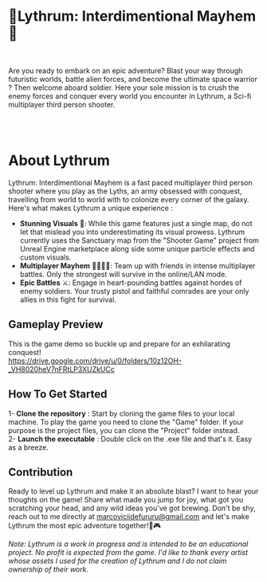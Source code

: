 # 🚀Lythrum: Interdimentional Mayhem 🌌
<br>

Are you ready to embark on an epic adventure? Blast your way through futuristic worlds, battle alien forces, and become the ultimate space warrior ? Then welcome aboard soldier. Here your sole mission is to crush the enemy forces and conquer every world you encounter in Lythrum, a Sci-fi multiplayer third person shooter.


<br><br>
# About Lythrum 

Lythrum: Interdimentional Mayhem is a fast paced multiplayer third person shooter where you play as the Lyths, an army obsessed with conquest, travelling from world to world with to colonize every corner of the galaxy.
Here's what makes Lythrum a unique experience : 
<br>
- **Stunning Visuals** 🌟: While this game features just a single map, do not let that mislead you into underestimating its visual prowess. Lythrum currently uses the Sanctuary map from the "Shooter Game" project from Unreal Engine marketplace along side some unique particle effects and custom visuals.<br>
- **Multiplayer Mayhem** 🫱🏼‍🫲🏽: Team up with friends in intense multiplayer battles. Only the strongest will survive in the online/LAN mode.<br>
- **Epic Battles** ⚔️: Engage in heart-pounding battles against hordes of enemy soldiers. Your trusty pistol and faithful comrades are your only allies in this fight for survival.<br>

## Gameplay Preview

This is the game demo so buckle up and prepare for an exhilarating conquest!<br>
https://drive.google.com/drive/u/0/folders/10z12OH-_VH8020heV7nFRtLP3XUZkUCc


## How To Get Started
1- **Clone the repository** : Start by cloning the game files to your local machine. To play the game you need to clone the "Game" folder. If your purpose is the project files, you can clone the "Project" folder instead.<br>
2- **Launch the executable** : Double click on the .exe file and that's it. Easy as a breeze.

## Contribution 
Ready to level up Lythrum and make it an absolute blast? I want to hear your thoughts on the game! Share what made you jump for joy, what got you scratching your head, and any wild ideas you've got brewing. Don't be shy, reach out to me directly at marcoviciidefururu@gmail.com and let's make Lythrum the most epic adventure together!🚀🎮

*Note: Lythrum is a work in progress and is intended to be an educational project. No profit is expected from the game. I'd like to thank every artist whose assets I used for the creation of Lythrum and I do not claim ownership of their work.*
